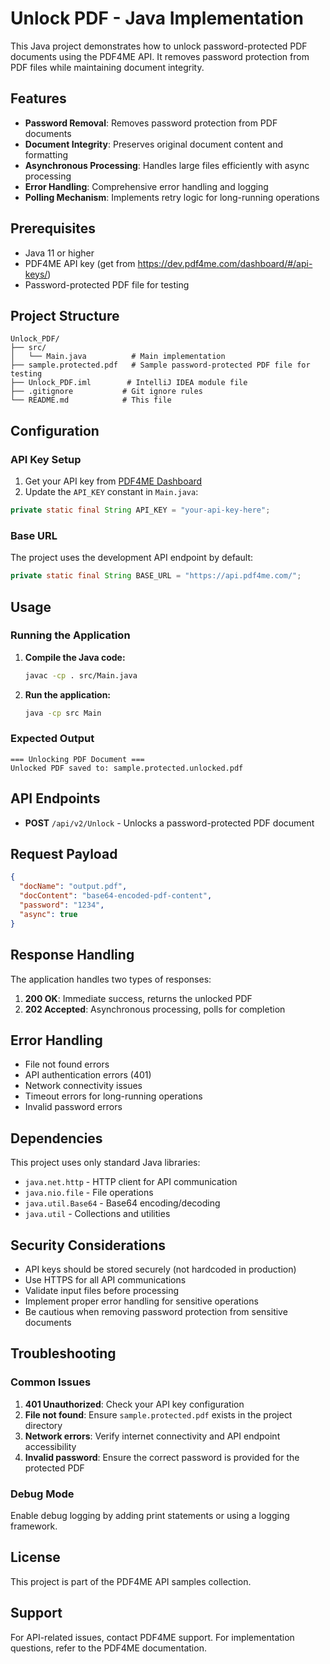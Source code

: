 # Unlock PDF - Java Implementation

This Java project demonstrates how to unlock password-protected PDF documents using the PDF4ME API. It removes password protection from PDF files while maintaining document integrity.

## Features

- **Password Removal**: Removes password protection from PDF documents
- **Document Integrity**: Preserves original document content and formatting
- **Asynchronous Processing**: Handles large files efficiently with async processing
- **Error Handling**: Comprehensive error handling and logging
- **Polling Mechanism**: Implements retry logic for long-running operations

## Prerequisites

- Java 11 or higher
- PDF4ME API key (get from https://dev.pdf4me.com/dashboard/#/api-keys/)
- Password-protected PDF file for testing

## Project Structure

```
Unlock_PDF/
├── src/
│   └── Main.java          # Main implementation
├── sample.protected.pdf   # Sample password-protected PDF file for testing
├── Unlock_PDF.iml        # IntelliJ IDEA module file
├── .gitignore           # Git ignore rules
└── README.md            # This file
```

## Configuration

### API Key Setup

1. Get your API key from [PDF4ME Dashboard](https://dev.pdf4me.com/dashboard/#/api-keys/)
2. Update the `API_KEY` constant in `Main.java`:

```java
private static final String API_KEY = "your-api-key-here";
```

### Base URL

The project uses the development API endpoint by default:
```java
private static final String BASE_URL = "https://api.pdf4me.com/";
```

## Usage

### Running the Application

1. **Compile the Java code:**
   ```bash
   javac -cp . src/Main.java
   ```

2. **Run the application:**
   ```bash
   java -cp src Main
   ```

### Expected Output

```
=== Unlocking PDF Document ===
Unlocked PDF saved to: sample.protected.unlocked.pdf
```

## API Endpoints

- **POST** `/api/v2/Unlock` - Unlocks a password-protected PDF document

## Request Payload

```json
{
  "docName": "output.pdf",
  "docContent": "base64-encoded-pdf-content",
  "password": "1234",
  "async": true
}
```

## Response Handling

The application handles two types of responses:

1. **200 OK**: Immediate success, returns the unlocked PDF
2. **202 Accepted**: Asynchronous processing, polls for completion

## Error Handling

- File not found errors
- API authentication errors (401)
- Network connectivity issues
- Timeout errors for long-running operations
- Invalid password errors

## Dependencies

This project uses only standard Java libraries:
- `java.net.http` - HTTP client for API communication
- `java.nio.file` - File operations
- `java.util.Base64` - Base64 encoding/decoding
- `java.util` - Collections and utilities

## Security Considerations

- API keys should be stored securely (not hardcoded in production)
- Use HTTPS for all API communications
- Validate input files before processing
- Implement proper error handling for sensitive operations
- Be cautious when removing password protection from sensitive documents

## Troubleshooting

### Common Issues

1. **401 Unauthorized**: Check your API key configuration
2. **File not found**: Ensure `sample.protected.pdf` exists in the project directory
3. **Network errors**: Verify internet connectivity and API endpoint accessibility
4. **Invalid password**: Ensure the correct password is provided for the protected PDF

### Debug Mode

Enable debug logging by adding print statements or using a logging framework.

## License

This project is part of the PDF4ME API samples collection.

## Support

For API-related issues, contact PDF4ME support.
For implementation questions, refer to the PDF4ME documentation. 